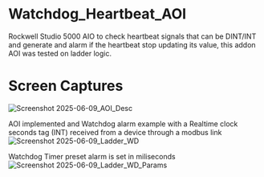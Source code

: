 # Watchdog_Heartbeat_AOI
Rockwell Studio 5000 AIO to check heartbeat signals that can be DINT/INT and generate and alarm if the heartbeat stop updating its value, this addon AOI was tested on ladder logic.

# Screen Captures
![Screenshot 2025-06-09_AOI_Desc](https://github.com/user-attachments/assets/47a10003-f98a-4d22-9875-c8424d133a43)

AOI implemented and Watchdog alarm example with a Realtime clock seconds tag (INT) received from a device through a modbus link
![Screenshot 2025-06-09_Ladder_WD](https://github.com/user-attachments/assets/947d5a7a-8e98-4b98-bd09-c47e6703cdd3)

Watchdog Timer preset alarm is set in miliseconds
![Screenshot 2025-06-09_Ladder_WD_Params](https://github.com/user-attachments/assets/c2aa8f27-49fb-4c13-a7d7-a86a1c9fcc05)
